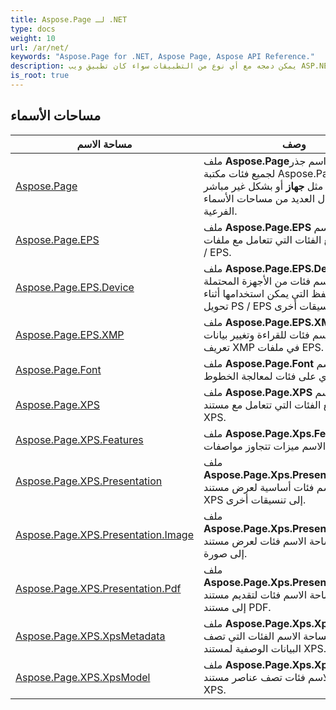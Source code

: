 ```yaml
---
title: Aspose.Page لـ .NET
type: docs
weight: 10
url: /ar/net/
keywords: "Aspose.Page for .NET, Aspose Page, Aspose API Reference."
description: يمكن دمجه مع أي نوع من التطبيقات سواء كان تطبيق ويب ASP.NET أو تطبيق Windows.
is_root: true
---
```


## مساحات الأسماء

| مساحة الاسم | وصف |
| --- | --- |
| [Aspose.Page](./aspose.page/) | ملف **Aspose.Page**هي مساحة اسم جذر لجميع فئات مكتبة Aspose.Page الموجودة فيها مباشرة مثل **جهاز** أو بشكل غير مباشر من خلال العديد من مساحات الأسماء الفرعية. |
| [Aspose.Page.EPS](./aspose.page.eps/) | ملف **Aspose.Page.EPS** هو مساحة اسم جذر لجميع الفئات التي تتعامل مع ملفات PS / EPS. |
| [Aspose.Page.EPS.Device](./aspose.page.eps.device/) | ملف **Aspose.Page.EPS.Device** توفر مساحة الاسم فئات من الأجهزة المحتملة وخيارات الحفظ التي يمكن استخدامها أثناء تحويل PS / EPS إلى تنسيقات أخرى. |
| [Aspose.Page.EPS.XMP](./aspose.page.eps.xmp/) | ملف **Aspose.Page.EPS.XMP** توفر مساحة الاسم فئات للقراءة وتغيير بيانات تعريف XMP في ملفات EPS. |
| [Aspose.Page.Font](./aspose.page.font/) | ملف **Aspose.Page.Font** مساحة الاسم تحتوي على فئات لمعالجة الخطوط. |
| [Aspose.Page.XPS](./aspose.page.xps/) | ملف **Aspose.Page.XPS** هو مساحة اسم جذر لجميع الفئات التي تتعامل مع مستند XPS. |
| [Aspose.Page.XPS.Features](./aspose.page.xps.features/) | ملف **Aspose.Page.Xps.Features** توفر مساحة الاسم ميزات تتجاوز مواصفات XPS. |
| [Aspose.Page.XPS.Presentation](./aspose.page.xps.presentation/) | ملف **Aspose.Page.Xps.Presentation**توفر مساحة الاسم فئات أساسية لعرض مستند XPS إلى تنسيقات أخرى. |
| [Aspose.Page.XPS.Presentation.Image](./aspose.page.xps.presentation.image/) | ملف **Aspose.Page.Xps.Presentation.mage** توفر مساحة الاسم فئات لعرض مستند XPS إلى صورة. |
| [Aspose.Page.XPS.Presentation.Pdf](./aspose.page.xps.presentation.pdf/) | ملف **Aspose.Page.Xps.Presentation.Pdf** توفر مساحة الاسم فئات لتقديم مستند XPS إلى مستند PDF. |
| [Aspose.Page.XPS.XpsMetadata](./aspose.page.xps.xpsmetadata/) | ملف **Aspose.Page.Xps.XpsMetadata** توفر مساحة الاسم الفئات التي تصف البيانات الوصفية لمستند XPS. |
| [Aspose.Page.XPS.XpsModel](./aspose.page.xps.xpsmodel/) | ملف **Aspose.Page.Xps.XpsModel**توفر مساحة الاسم فئات تصف عناصر مستند XPS. |


